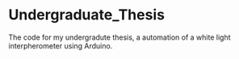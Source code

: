# Undergraduate_Thesis
The code for my undergradute thesis, a automation of a white light interpherometer using Arduino.
